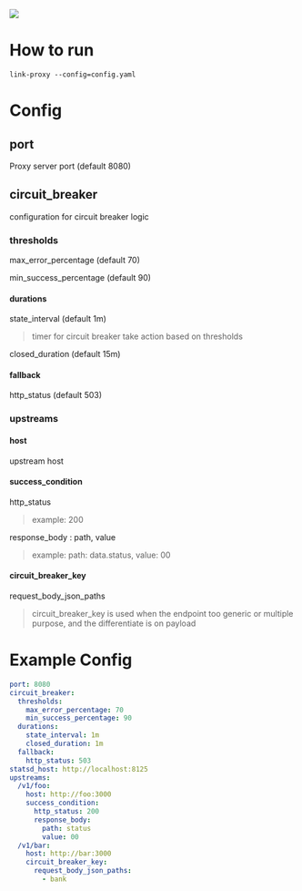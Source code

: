![](https://i.ibb.co/pdBV8zF/logo.jpg)

# How to run
```
link-proxy --config=config.yaml
```

# Config
## port
Proxy server port (default 8080)
## circuit_breaker
configuration for circuit breaker logic
### thresholds
max_error_percentage (default 70)

min_success_percentage (default 90)

#### durations
state_interval (default 1m)

> timer for circuit breaker take action based on thresholds

closed_duration (default 15m)

#### fallback
http_status (default 503)

### upstreams
#### host
upstream host
#### success_condition
http_status

> example: 200

response_body : path, value

> example: path: data.status, value: 00

#### circuit_breaker_key
request_body_json_paths

> circuit_breaker_key is used when the endpoint too generic or multiple purpose, and the differentiate is on payload

# Example Config

```yaml
port: 8080
circuit_breaker:
  thresholds:
    max_error_percentage: 70
    min_success_percentage: 90
  durations:
    state_interval: 1m
    closed_duration: 1m
  fallback:
    http_status: 503    
statsd_host: http://localhost:8125
upstreams:
  /v1/foo:
    host: http://foo:3000
    success_condition:
      http_status: 200
      response_body:
        path: status
        value: 00
  /v1/bar:
    host: http://bar:3000
    circuit_breaker_key:
      request_body_json_paths:
        - bank

```

